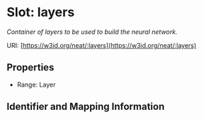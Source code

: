 # Slot: layers
_Container of layers to be used to build the neural network._


URI: [https://w3id.org/neat/:layers](https://w3id.org/neat/:layers)



<!-- no inheritance hierarchy -->


## Properties

 * Range: Layer



## Identifier and Mapping Information





